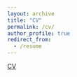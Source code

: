 ```yaml
---
layout: archive
title: "CV"
permalink: /cv/
author_profile: true
redirect_from:
  - /resume
---
```


<a href= "https://cobrienudry.github.io/files/O_Brien_UdryCleo_10_24_22.pdf">CV</a>

